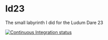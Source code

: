 ld23
====

The small labyrinth I did for the Ludum Dare 23

[![Continuous Integration status](https://secure.travis-ci.org/sebbu2/ld23.png)](http://travis-ci.org/sebbu2/ld23)

